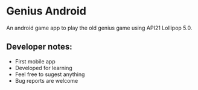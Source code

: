 # Genius Android

An android game app to play the old genius game using API21 Lollipop 5.0.

## Developer notes:

- First mobile app
- Developed for learning
- Feel free to sugest anything
- Bug reports are welcome
